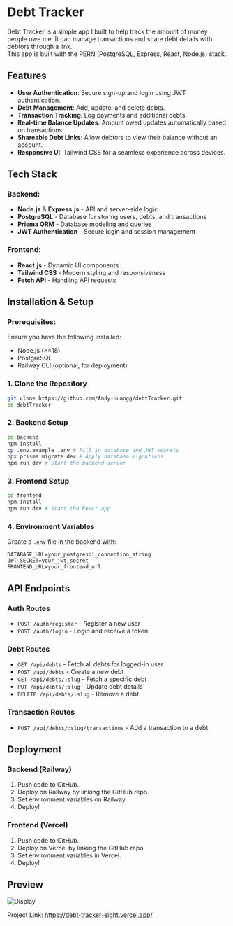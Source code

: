 # Debt Tracker 
Debt Tracker is a simple app I built to help track the amount of money people owe me. It can manage transactions and share debt details with debtors through a link.\
This app is built with the PERN (PostgreSQL, Express, React, Node.js) stack.

## Features

- **User Authentication**: Secure sign-up and login using JWT authentication.
- **Debt Management**: Add, update, and delete debts.
- **Transaction Tracking**: Log payments and additional debts.
- **Real-time Balance Updates**: Amount owed updates automatically based on transactions.
- **Shareable Debt Links**: Allow debtors to view their balance without an account.
- **Responsive UI**: Tailwind CSS for a seamless experience across devices.

## Tech Stack

### Backend:

- **Node.js** & **Express.js** - API and server-side logic
- **PostgreSQL** - Database for storing users, debts, and transactions
- **Prisma ORM** - Database modeling and queries
- **JWT Authentication** - Secure login and session management

### Frontend:

- **React.js** - Dynamic UI components
- **Tailwind CSS** - Modern styling and responsiveness
- **Fetch API** - Handling API requests

## Installation & Setup

### Prerequisites:

Ensure you have the following installed:

- Node.js (>=18)
- PostgreSQL
- Railway CLI (optional, for deployment)

### 1. Clone the Repository

```sh
git clone https://github.com/Andy-Huangg/debtTracker.git
cd debtTracker
```

### 2. Backend Setup

```sh
cd backend
npm install
cp .env.example .env # Fill in database and JWT secrets
npx prisma migrate dev # Apply database migrations
npm run dev # Start the backend server
```

### 3. Frontend Setup

```sh
cd frontend
npm install
npm run dev # Start the React app
```

### 4. Environment Variables

Create a `.env` file in the backend with:

```
DATABASE_URL=your_postgresql_connection_string
JWT_SECRET=your_jwt_secret
FRONTEND_URL=your_frontend_url
```

## API Endpoints

### **Auth Routes**

- `POST /auth/register` - Register a new user
- `POST /auth/login` - Login and receive a token

### **Debt Routes**

- `GET /api/debts` - Fetch all debts for logged-in user
- `POST /api/debts` - Create a new debt
- `GET /api/debts/:slug` - Fetch a specific debt
- `PUT /api/debts/:slug` - Update debt details
- `DELETE /api/debts/:slug` - Remove a debt

### **Transaction Routes**

- `POST /api/debts/:slug/transactions` - Add a transaction to a debt

## Deployment

### **Backend (Railway)**

1. Push code to GitHub.
2. Deploy on Railway by linking the GitHub repo.
3. Set environment variables on Railway.
4. Deploy!

### **Frontend (Vercel)**

1. Push code to GitHub.
2. Deploy on Vercel by linking the GitHub repo.
3. Set environment variables in Vercel.
4. Deploy!

## Preview
![Display](https://github.com/user-attachments/assets/0f080d27-c9d2-49e0-8315-e4a0d3b7af94)

Project Link: https://debt-tracker-eight.vercel.app/

